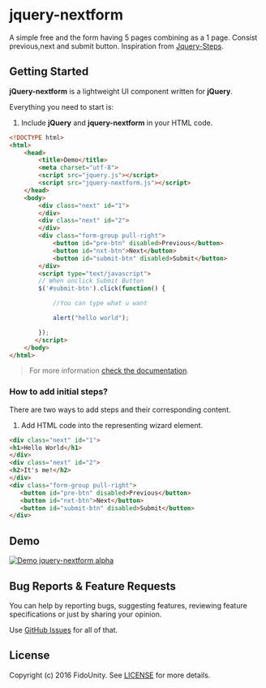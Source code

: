 # jquery-nextform

A simple free and the form having 5 pages combining as a 1 page. Consist previous,next and submit button.
Inspiration from [Jquery-Steps](https://github.com/rstaib/jquery-steps).

## Getting Started

**jQuery-nextform** is a lightweight UI component written for **jQuery**.

Everything you need to start is:

1. Include **jQuery** and **jquery-nextform** in your HTML code.

```html
<!DOCTYPE html>
<html>
    <head>
        <title>Demo</title>
        <meta charset="utf-8">
        <script src="jquery.js"></script> 
        <script src="jquery-nextform.js"></script>
    </head>
    <body>
        <div class="next" id="1">
        </div>
        <div class="next" id="2">
        </div>
        <div class="form-group pull-right">
            <button id="pre-btn" disabled>Previous</button>
            <button id="nxt-btn">Next</button>
            <button id="submit-btn" disabled>Submit</button>
        </div>
        <script type="text/javascript">
        // When onclick Submit Button
        $('#submit-btn').click(function() {

            //You can type what u want

            alert("hello world");

        });
       </script>
    </body>
</html>
```

> For more information [check the documentation](https://github.com/rstaib/jquery-steps/wiki).

### How to add initial steps?

There are two ways to add steps and their corresponding content.

1. Add HTML code into the representing wizard element.

```html
<div class="next" id="1">
<h1>Hello World</h1>
</div>
<div class="next" id="2">
<h2>It's me!</h2>
</div>
<div class="form-group pull-right">
   <button id="pre-btn" disabled>Previous</button>
   <button id="nxt-btn">Next</button>
   <button id="submit-btn" disabled>Submit</button>
</div>
```


## Demo

[![Demo jquery-nextform alpha](https://j.gifs.com/Krpmkz.gif)](https://gifs.com/gif/Krpmkz)


## Bug Reports & Feature Requests

You can help by reporting bugs, suggesting features, reviewing feature specifications or just by sharing your opinion.

Use [GitHub Issues](https://github.com/fido93/jquery-nextform/issues) for all of that.



## License

Copyright (c) 2016 FidoUnity. See [LICENSE](https://github.com/fido93/jquery-nextform/blob/master/LICENSE) for more details.
